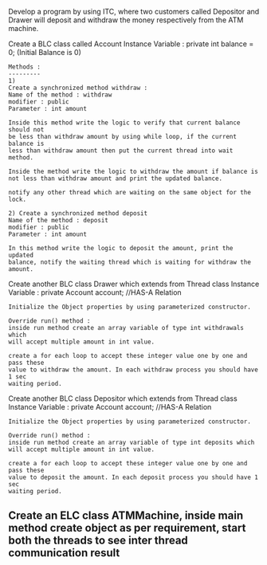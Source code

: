 Develop a program by using ITC, where two customers called Depositor and Drawer
will deposit and withdraw the money respectively from the ATM machine.

Create a BLC class called Account
    Instance Variable :
    private int balance = 0; (Initial Balance is 0)
    
    Methods :
    ---------
    1)
    Create a synchronized method withdraw :
    Name of the method : withdraw
    modifier : public 
    Parameter : int amount
    
    Inside this method write the logic to verify that current balance should not
    be less than withdraw amount by using while loop, if the current balance is 
    less than withdraw amount then put the current thread into wait method.
    
    Inside the method write the logic to withdraw the amount if balance is 
    not less than withdraw amount and print the updated balance.
    
    notify any other thread which are waiting on the same object for the lock.
    
    2) Create a synchronized method deposit
    Name of the method : deposit
    modifier : public 
    Parameter : int amount
    
    In this method write the logic to deposit the amount, print the updated
    balance, notify the waiting thread which is waiting for withdraw the 
    amount.
    
 Create another BLC class Drawer which extends from Thread class
    Instance Variable :
    private Account account;  //HAS-A Relation
    
    Initialize the Object properties by using parameterized constructor.
    
    Override run() method :
    inside run method create an array variable of type int withdrawals which 
    will accept multiple amount in int value.
    
    create a for each loop to accept these integer value one by one and pass these 
    value to withdraw the amount. In each withdraw process you should have 1 sec
    waiting period.
    
 Create another BLC class Depositor which extends from Thread class
    Instance Variable :
    private Account account;  //HAS-A Relation
    
    Initialize the Object properties by using parameterized constructor.
    
    Override run() method :
    inside run method create an array variable of type int deposits which 
    will accept multiple amount in int value.
    
    create a for each loop to accept these integer value one by one and pass these 
    value to deposit the amount. In each deposit process you should have 1 sec
    waiting period.
    
 Create an ELC class ATMMachine, inside main method create object as per 
 requirement, start both the threads to see inter thread communication result
 -----------------------------------------------------------------------